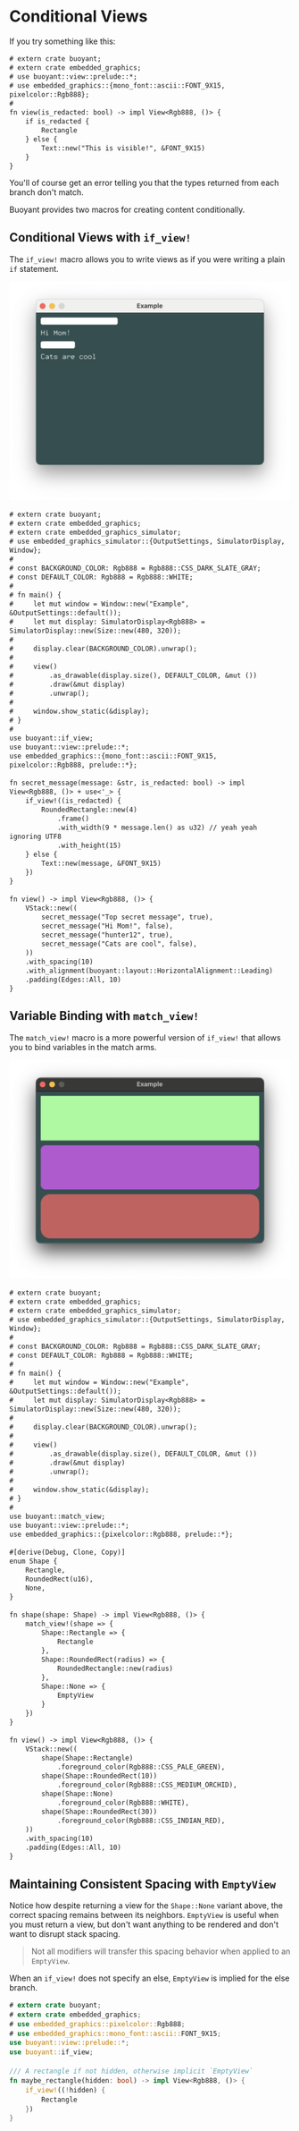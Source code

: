 # Conditional Views

If you try something like this:

```rust,compile_fail
# extern crate buoyant;
# extern crate embedded_graphics;
# use buoyant::view::prelude::*;
# use embedded_graphics::{mono_font::ascii::FONT_9X15, pixelcolor::Rgb888};
#
fn view(is_redacted: bool) -> impl View<Rgb888, ()> {
    if is_redacted {
        Rectangle
    } else {
        Text::new("This is visible!", &FONT_9X15)
    }
}
```

You'll of course get an error telling you that the types returned from each branch don't
match.

Buoyant provides two macros for creating content conditionally.

## Conditional Views with `if_view!`

The `if_view!` macro allows you to write views as if you were writing a plain `if` statement.

![Redacted If View](./images/if-redacted.png)

```rust,no_run
# extern crate buoyant;
# extern crate embedded_graphics;
# extern crate embedded_graphics_simulator;
# use embedded_graphics_simulator::{OutputSettings, SimulatorDisplay, Window};
#
# const BACKGROUND_COLOR: Rgb888 = Rgb888::CSS_DARK_SLATE_GRAY;
# const DEFAULT_COLOR: Rgb888 = Rgb888::WHITE;
#
# fn main() {
#     let mut window = Window::new("Example", &OutputSettings::default());
#     let mut display: SimulatorDisplay<Rgb888> = SimulatorDisplay::new(Size::new(480, 320));
#
#     display.clear(BACKGROUND_COLOR).unwrap();
#
#     view()
#         .as_drawable(display.size(), DEFAULT_COLOR, &mut ())
#         .draw(&mut display)
#         .unwrap();
#
#     window.show_static(&display);
# }
#
use buoyant::if_view;
use buoyant::view::prelude::*;
use embedded_graphics::{mono_font::ascii::FONT_9X15, pixelcolor::Rgb888, prelude::*};

fn secret_message(message: &str, is_redacted: bool) -> impl View<Rgb888, ()> + use<'_> {
    if_view!((is_redacted) {
        RoundedRectangle::new(4)
            .frame()
            .with_width(9 * message.len() as u32) // yeah yeah ignoring UTF8
            .with_height(15)
    } else {
        Text::new(message, &FONT_9X15)
    })
}

fn view() -> impl View<Rgb888, ()> {
    VStack::new((
        secret_message("Top secret message", true),
        secret_message("Hi Mom!", false),
        secret_message("hunter12", true),
        secret_message("Cats are cool", false),
    ))
    .with_spacing(10)
    .with_alignment(buoyant::layout::HorizontalAlignment::Leading)
    .padding(Edges::All, 10)
}
```

## Variable Binding with `match_view!`

The `match_view!` macro is a more powerful version of `if_view!` that allows you to bind
variables in the match arms.

![Match View](./images/match.png)

```rust,no_run
# extern crate buoyant;
# extern crate embedded_graphics;
# extern crate embedded_graphics_simulator;
# use embedded_graphics_simulator::{OutputSettings, SimulatorDisplay, Window};
#
# const BACKGROUND_COLOR: Rgb888 = Rgb888::CSS_DARK_SLATE_GRAY;
# const DEFAULT_COLOR: Rgb888 = Rgb888::WHITE;
#
# fn main() {
#     let mut window = Window::new("Example", &OutputSettings::default());
#     let mut display: SimulatorDisplay<Rgb888> = SimulatorDisplay::new(Size::new(480, 320));
#
#     display.clear(BACKGROUND_COLOR).unwrap();
#
#     view()
#         .as_drawable(display.size(), DEFAULT_COLOR, &mut ())
#         .draw(&mut display)
#         .unwrap();
#
#     window.show_static(&display);
# }
#
use buoyant::match_view;
use buoyant::view::prelude::*;
use embedded_graphics::{pixelcolor::Rgb888, prelude::*};

#[derive(Debug, Clone, Copy)]
enum Shape {
    Rectangle,
    RoundedRect(u16),
    None,
}

fn shape(shape: Shape) -> impl View<Rgb888, ()> {
    match_view!(shape => {
        Shape::Rectangle => {
            Rectangle
        },
        Shape::RoundedRect(radius) => {
            RoundedRectangle::new(radius)
        },
        Shape::None => {
            EmptyView
        }
    })
}

fn view() -> impl View<Rgb888, ()> {
    VStack::new((
        shape(Shape::Rectangle)
            .foreground_color(Rgb888::CSS_PALE_GREEN),
        shape(Shape::RoundedRect(10))
            .foreground_color(Rgb888::CSS_MEDIUM_ORCHID),
        shape(Shape::None)
            .foreground_color(Rgb888::WHITE),
        shape(Shape::RoundedRect(30))
            .foreground_color(Rgb888::CSS_INDIAN_RED),
    ))
    .with_spacing(10)
    .padding(Edges::All, 10)
}
```

## Maintaining Consistent Spacing with `EmptyView`

Notice how despite returning a view for the `Shape::None` variant above, the correct spacing
remains between its neighbors. `EmptyView` is useful when you must return a view, but
don't want anything to be rendered and don't want to disrupt stack spacing.

> Not all modifiers will transfer this spacing behavior when applied to an `EmptyView`.

When an `if_view!` does not specify an else, `EmptyView` is implied for the else branch.

```rust
# extern crate buoyant;
# extern crate embedded_graphics;
# use embedded_graphics::pixelcolor::Rgb888;
# use embedded_graphics::mono_font::ascii::FONT_9X15;
use buoyant::view::prelude::*;
use buoyant::if_view;

/// A rectangle if not hidden, otherwise implicit `EmptyView`
fn maybe_rectangle(hidden: bool) -> impl View<Rgb888, ()> {
    if_view!((!hidden) {
        Rectangle
    })
}
```
